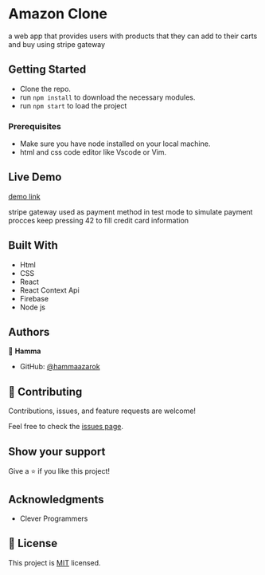 # Amazon Clone

 a web app that provides users with products that they can add to their carts and buy using stripe gateway  

## Getting Started

- Clone the repo.
- run `npm install` to download the necessary modules.
- run `npm start` to load the project

### Prerequisites

- Make sure you have node installed on your local machine.
- html and css code editor like Vscode or Vim.

## Live Demo
[demo link](https://amaz-on-clone-ha.web.app/)

stripe gateway used as payment method in test mode
to simulate payment procces keep pressing 42 to fill credit card information

## Built With

- Html
- CSS
- React
- React Context Api
- Firebase 
- Node js

## Authors

👤 **Hamma**

- GitHub: [@hammaazarok](https://github.com/hammaazarok)


## 🤝 Contributing

Contributions, issues, and feature requests are welcome!

Feel free to check the [issues page](../../issues/).

## Show your support

Give a ⭐️ if you like this project!

## Acknowledgments

- Clever Programmers 

## 📝 License

This project is [MIT](./MIT.md) licensed.
